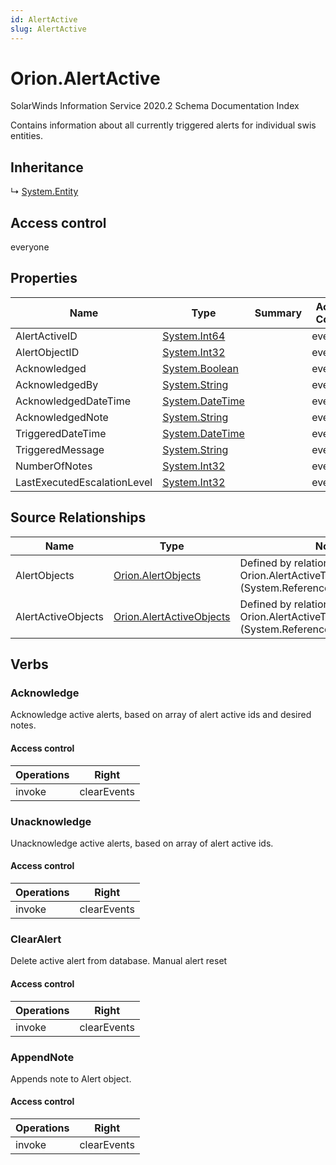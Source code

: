```yaml
---
id: AlertActive
slug: AlertActive
---
```


# Orion.AlertActive

SolarWinds Information Service 2020.2 Schema Documentation Index

Contains information about all currently triggered alerts for individual swis entities.

## Inheritance

↳ [System.Entity](./../System/Entity)

## Access control

everyone

## Properties

| Name | Type | Summary | Access Control |
| ------ | ------ | ------ | ------ |
| AlertActiveID | [System.Int64](https://docs.microsoft.com/en-us/dotnet/api/system.int64) |  | everyone |
| AlertObjectID | [System.Int32](https://docs.microsoft.com/en-us/dotnet/api/system.int32) |  | everyone |
| Acknowledged | [System.Boolean](https://docs.microsoft.com/en-us/dotnet/api/system.boolean) |  | everyone |
| AcknowledgedBy | [System.String](https://docs.microsoft.com/en-us/dotnet/api/system.string) |  | everyone |
| AcknowledgedDateTime | [System.DateTime](https://docs.microsoft.com/en-us/dotnet/api/system.datetime) |  | everyone |
| AcknowledgedNote | [System.String](https://docs.microsoft.com/en-us/dotnet/api/system.string) |  | everyone |
| TriggeredDateTime | [System.DateTime](https://docs.microsoft.com/en-us/dotnet/api/system.datetime) |  | everyone |
| TriggeredMessage | [System.String](https://docs.microsoft.com/en-us/dotnet/api/system.string) |  | everyone |
| NumberOfNotes | [System.Int32](https://docs.microsoft.com/en-us/dotnet/api/system.int32) |  | everyone |
| LastExecutedEscalationLevel | [System.Int32](https://docs.microsoft.com/en-us/dotnet/api/system.int32) |  | everyone |

## Source Relationships

| Name | Type | Notes |
| ------ | ------ | ------ |
| AlertObjects | [Orion.AlertObjects](./../Orion/AlertObjects) | Defined by relationship Orion.AlertActiveToAlertObjects (System.Reference) |
| AlertActiveObjects | [Orion.AlertActiveObjects](./../Orion/AlertActiveObjects) | Defined by relationship Orion.AlertActiveToAlertActiveObjects (System.Reference) |

## Verbs

### Acknowledge

Acknowledge active alerts, based on array of alert active ids and desired notes.

#### Access control

| Operations | Right |
| ------ | ------ |
| invoke | clearEvents |

### Unacknowledge

Unacknowledge active alerts, based on array of alert active ids.

#### Access control

| Operations | Right |
| ------ | ------ |
| invoke | clearEvents |

### ClearAlert

Delete active alert from database. Manual alert reset

#### Access control

| Operations | Right |
| ------ | ------ |
| invoke | clearEvents |

### AppendNote

Appends note to Alert object.

#### Access control

| Operations | Right |
| ------ | ------ |
| invoke | clearEvents |

